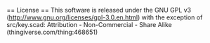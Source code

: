 == License ==
This software is released under the GNU GPL v3 (http://www.gnu.org/licenses/gpl-3.0.en.html)
 with the exception of
src/key.scad: Attribution - Non-Commercial - Share Alike (thingiverse.com/thing:468651)
